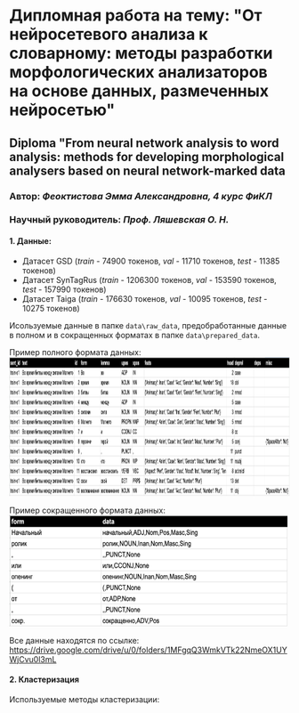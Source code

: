 # Дипломная работа на тему: "От нейросетевого анализа к словарному: методы разработки морфологических анализаторов на основе данных, размеченных нейросетью"
## Diploma "From neural network analysis to word analysis: methods for developing morphological analysers based on neural network-marked data
### Автор: _Феоктистова Эмма Александровна, 4 курс ФиКЛ_
### Научный руководитель: _Проф. Ляшевская О. Н._
  
#### 1. Данные:
- Датасет GSD (_train_ - 74900 токенов, _val_ - 11710 токенов, _test_ - 11385 токенов)
- Датасет SynTagRus (_train_ - 1206300 токенов, _val_ - 153590 токенов, _test_ - 157990 токенов)
- Датасет Taiga (_train_ - 176630 токенов, _val_ - 10095 токенов, _test_ - 10275 токенов)

Исользуемые данные в папке `data\raw_data`, предобработанные данные в полном и в сокращенных форматах в папке `data\prepared_data`.

  Пример полного формата данных:  
<img src="./images/image_full_data.png" width="2500" height="250" />
  
  Пример сокращенного формата данных:  
<img src="./images/image_data.png" width="500" height="200" />
  
  Все данные находятся по ссылке: https://drive.google.com/drive/u/0/folders/1MFgqQ3WmkVTk22NmeOX1UYWjCvu0l3mL
  
#### 2. Кластеризация
Используемые методы кластеризации:
